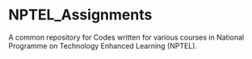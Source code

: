 # NPTEL_Assignments
A common repository for Codes written for various courses in National Programme on Technology Enhanced Learning (NPTEL).
